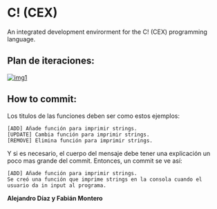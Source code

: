 # C! (CEX)
 An integrated development envirorment for the C! (CEX) programming language. 

## Plan de iteraciones:
[![img1](https://raw.githubusercontent.com/aleklnx/CEX/master/docs/res/plan_de_iteraciones.png "Plan de Iteraciones")](https://docs.google.com/spreadsheets/d/1EDix8CX9mT9uDZ6pYQDQPXHeKQeRqrf_1ljGKUgJhf8/edit?usp=sharing)

## How to commit:

Los titulos de las funciones deben ser como estos ejemplos:
```
[ADD] Añade función para imprimir strings.
[UPDATE] Cambia función para imprimir strings.
[REMOVE] Elimina función para imprimir strings.
```  

Y si es necesario, el cuerpo del mensaje debe tener una explicación un poco mas grande del commit. Entonces, un commit se ve así:
```
[ADD] Añade función para imprimir strings.  
Se creó una función que imprime strings en la consola cuando el usuario da in input al programa.
```
  


**Alejandro Díaz y Fabián Montero**

